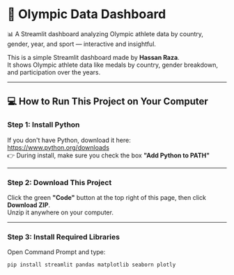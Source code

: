 # 🏅 Olympic Data Dashboard

📊 A Streamlit dashboard analyzing Olympic athlete data by country, gender, year, and sport — interactive and insightful.

This is a simple Streamlit dashboard made by **Hassan Raza**.  
It shows Olympic athlete data like medals by country, gender breakdown, and participation over the years.

---

## 💻 How to Run This Project on Your Computer

### Step 1: Install Python
If you don't have Python, download it here: https://www.python.org/downloads  
👉 During install, make sure you check the box **"Add Python to PATH"**

---

### Step 2: Download This Project

Click the green **"Code"** button at the top right of this page, then click **Download ZIP**.  
Unzip it anywhere on your computer.

---

### Step 3: Install Required Libraries

Open Command Prompt and type:

```bash
pip install streamlit pandas matplotlib seaborn plotly 
